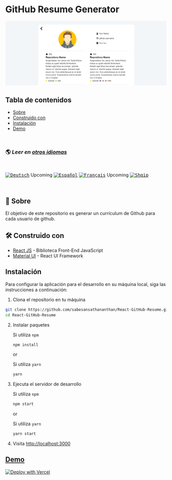 # GitHub Resume Generator

![React GitHub Resume](../src/assets/readme/screenshot.png)

## Tabla de contenidos

- [Sobre](#sobre)
- [Construido con](#construido-con)
- [Instalación](#instalación)
- [Demo](#demo)

<br>

### 🌎 *Leer en [otros idiomas](./translations/Translations.md)*

<br>

<kbd>[<img title="Deutsch" alt="Deutsch" src="https://cdn.staticaly.com/gh/hjnilsson/country-flags/master/svg/de.svg" width="22">](./translations/README.de.md)</kbd> Upcoming
<kbd>[<img title="Español" alt="Español" src="https://cdn.staticaly.com/gh/hjnilsson/country-flags/master/svg/es.svg" width="22">](./translations/README.es.md)</kbd>
<kbd>[<img title="Français" alt="Français" src="https://cdn.staticaly.com/gh/hjnilsson/country-flags/master/svg/fr.svg" width="22">](./translations/README.fr.md)</kbd> Upcoming
<kbd>[<img title="Shqip" alt="Shqip" src="https://cdn.staticaly.com/gh/hjnilsson/country-flags/master/svg/br.svg" width="22">](./translations/README.pt_br.md)</kbd>

<br>

## 🤔 Sobre

El objetivo de este repositorio es generar un currículum de Github para cada usuario de github.

## 🛠️ Construido con

- [React JS](https://reactjs.org/) - Biblioteca Front-End JavaScript
- [Material UI](https://material-ui.com/) - React UI Framework

## Instalación

Para configurar la aplicación para el desarrollo en su máquina local, siga las instrucciones a continuación:

1. Clona el repositorio en tu máquina

```bash
git clone https://github.com/sabesansathananthan/React-GitHub-Resume.git
cd React-GitHub-Resume
```

2. Instalar paquetes

    Si utiliza `npm`
    ```bash
    npm install
    ```

    or

    Si utiliza `yarn`
    ```bash
    yarn
    ```

3. Ejecuta el servidor de desarrollo

    Si utiliza `npm`
    ```bash
    npm start
    ```

    or

    Si utiliza `yarn`
    ```bash
    yarn start
    ```

4. Visita <http://localhost:3000>

## [Demo](https://react-github-resume.vercel.app/)

[![Deploy with Vercel](https://vercel.com/button)](https://vercel.com/new/git/external?repository-url=https://github.com/sabesansathananthan/React-GitHub-Resume)
